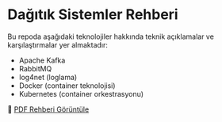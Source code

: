 # Dağıtık Sistemler Rehberi

Bu repoda aşağıdaki teknolojiler hakkında teknik açıklamalar ve karşılaştırmalar yer almaktadır:

- Apache Kafka
- RabbitMQ
- log4net (loglama)
- Docker (container teknolojisi)
- Kubernetes (container orkestrasyonu)

📎 [PDF Rehberi Görüntüle](./Kafka_RabbitMQ_Log4net_Docker_K8s_Guide.pdf)
